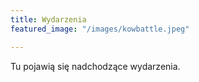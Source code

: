 ```yaml
---
title: Wydarzenia
featured_image: "/images/kowbattle.jpeg"

---
```

Tu pojawią się nadchodzące wydarzenia. 